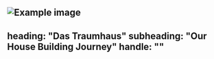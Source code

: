 
![Example image](/images/home.jpg)
---
heading: "Das Traumhaus"
subheading: "Our House Building Journey"
handle: ""
---
